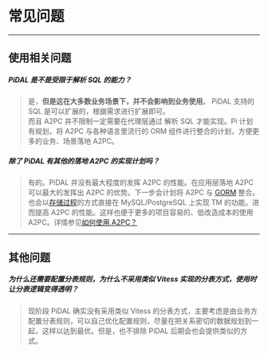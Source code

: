 # 常见问题

---
## 使用相关问题

##### PiDAL 是不是受限于解析 SQL 的能力？
> 是，**但是这在大多数业务场景下，并不会影响到业务使用**。 PiDAL 支持的 SQL 是可以扩展的，根据需求进行扩展即可。  
> 而且 A2PC 并不限制一定需要在代理层通过 解析 SQL 才能实现。Pi 计划有规划，将 A2PC 与各种语言里流行的 ORM 组件进行整合的计划，方便更多的业务、场景落地 A2PC。

##### 除了 PiDAL 有其他的落地 A2PC 的实现计划吗？
> 有的。PiDAL 并没有最大程度的发挥 A2PC 的性能。在应用层落地 A2PC 可以最大的发挥出 A2PC 的优势。下一步会计划将 A2PC 与 [GORM](https://gorm.io/index.html) 整合。也会以[存储过程](https://zh.wikipedia.org/zh-sg/存储程序)的方式直接在 MySQL/PostgreSQL 上实现 TM 的功能。进而提高 A2PC 的性能。这样也便于更多的项目容易的、低改造成本的使用 A2PC。详情参见[如何使用 A2PC？](/a2pc/introduction?id=如何使用-a2pc？)

---
## 其他问题

##### 为什么还需要配置分表规则，为什么不采用类似 Vitess 实现的分表方式，使用时让分表逻辑变得透明？
> 现阶段 PiDAL 确实没有采用类似 Vitess 的分表方式，主要考虑是由业务方配置分表规则，可以自己优化配置规则，尽量在把关系密切的数据规划到一起，这样以达到最优。但是，也不排除 PiDAL 后期会也会提供类似的方式。